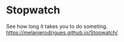 # Stopwatch
See how long it takes you to do someting.
https://melanierodrigues.github.io/Stopwatch/

